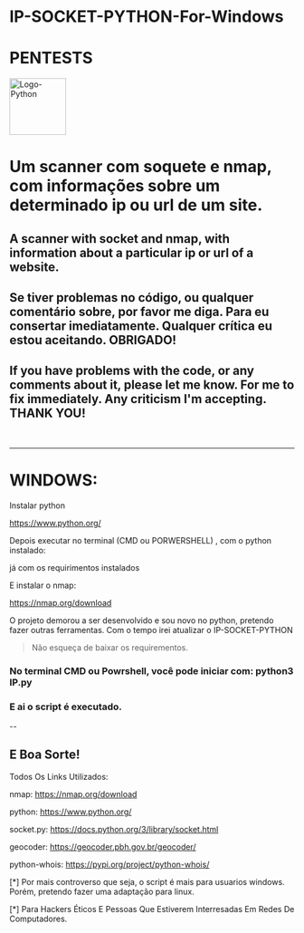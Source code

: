 # IP-SOCKET-PYTHON-For-Windows
# PENTESTS

<img alt="Logo-Python" src="https://media0.giphy.com/media/LMt9638dO8dftAjtco/giphy.gif?cid=ecf05e479ntgwlfd551yf12omuk8pvmssn7kdm1fs6qd327e&ep=v1_stickers_search&rid=giphy.gif&ct=s" width="100"></img>

# Um scanner com soquete e nmap, com informações sobre um determinado ip ou url de um site.

## A scanner with socket and nmap, with information about a particular ip or url of a website.

## Se tiver problemas no código, ou qualquer comentário sobre, por favor me diga. Para eu consertar imediatamente. Qualquer crítica eu estou aceitando. OBRIGADO!

## If you have problems with the code, or any comments about it, please let me know. For me to fix immediately. Any criticism I'm accepting. THANK YOU!

<br>
<hr>

# WINDOWS:

Instalar python

https://www.python.org/

Depois executar no terminal (CMD ou PORWERSHELL) , com o python instalado:

já com os requirimentos instalados

E instalar o nmap:

https://nmap.org/download

O projeto demorou a ser desenvolvido e sou novo no python, pretendo fazer outras ferramentas. Com o tempo irei atualizar o IP-SOCKET-PYTHON


>Não esqueça de baixar os requirementos.

### No terminal CMD ou Powrshell, você pode iniciar com: python3 IP.py

### E ai o script é executado.

--

E Boa Sorte!
--------

Todos Os Links Utilizados:

nmap: https://nmap.org/download

python: https://www.python.org/

socket.py: https://docs.python.org/3/library/socket.html

geocoder: https://geocoder.pbh.gov.br/geocoder/

python-whois: https://pypi.org/project/python-whois/


[*] Por mais controverso que seja, o script é mais para usuarios windows. Porém, pretendo fazer uma adaptação para linux.

[*] Para Hackers Éticos E Pessoas Que Estiverem Interresadas Em Redes De Computadores.





